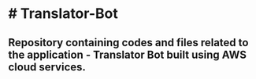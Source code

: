 <h1># Translator-Bot</h1>
<h2>Repository containing codes and files related to the application - Translator Bot built using AWS cloud services.</h2>


